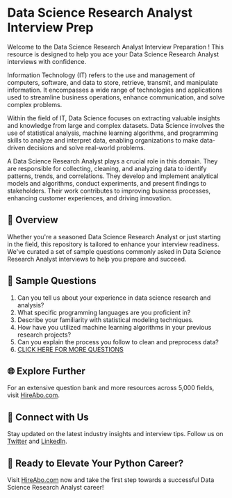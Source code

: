 # Data Science Research Analyst Interview Prep

Welcome to the Data Science Research Analyst Interview Preparation ! This resource is designed to help you ace your Data Science Research Analyst interviews with confidence.

Information Technology (IT) refers to the use and management of computers, software, and data to store, retrieve, transmit, and manipulate information. It encompasses a wide range of technologies and applications used to streamline business operations, enhance communication, and solve complex problems.

Within the field of IT, Data Science focuses on extracting valuable insights and knowledge from large and complex datasets. Data Science involves the use of statistical analysis, machine learning algorithms, and programming skills to analyze and interpret data, enabling organizations to make data-driven decisions and solve real-world problems.

A Data Science Research Analyst plays a crucial role in this domain. They are responsible for collecting, cleaning, and analyzing data to identify patterns, trends, and correlations. They develop and implement analytical models and algorithms, conduct experiments, and present findings to stakeholders. Their work contributes to improving business processes, enhancing customer experiences, and driving innovation.

## 🚀 Overview

Whether you're a seasoned Data Science Research Analyst or just starting in the field, this repository is tailored to enhance your interview readiness. We've curated a set of sample questions commonly asked in Data Science Research Analyst interviews to help you prepare and succeed.

## 📝 Sample Questions

1. Can you tell us about your experience in data science research and analysis?
2. What specific programming languages are you proficient in?
3. Describe your familiarity with statistical modeling techniques.
4. How have you utilized machine learning algorithms in your previous research projects?
5. Can you explain the process you follow to clean and preprocess data?
6. [CLICK HERE FOR MORE QUESTIONS](https://hireabo.com/job/0_3_40/Data%20Science%20Research%20Analyst)

## 🌐 Explore Further

For an extensive question bank and more resources across 5,000 fields, visit [HireAbo.com](https://www.hireabo.com).

## 📱 Connect with Us

Stay updated on the latest industry insights and interview tips. Follow us on [Twitter](https://twitter.com/hireabo) and [LinkedIn](https://www.linkedin.com/in/hire-abo-3609972a8/).

## 🚀 Ready to Elevate Your Python Career?

Visit [HireAbo.com](https://www.hireabo.com) now and take the first step towards a successful Data Science Research Analyst career!